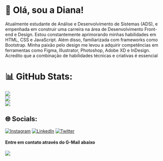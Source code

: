 # 💫 Olá, sou a Diana!
Atualmente estudante de Análise e Desenvolvimento de Sistemas (ADS), e empenhada em construir uma carreira na área de Desenvolvimento Front-end e Design. Estou constantemente aprimorando minhas habilidades em HTML, CSS e JavaScript. Além disso, familiarizada com frameworks como Bootstrap. Minha paixão pelo design me levou a adquirir competências em ferramentas como Figma, Illustrator, Photoshop, Adobe XD e InDesign. Acredito que a combinação de habilidades técnicas e criativas é essencial


# 📊 GitHub Stats:
![](https://github-readme-stats.vercel.app/api?username=DianaVitoria&theme=omni&hide_border=false&include_all_commits=true&count_private=false)<br/>
![](https://github-readme-streak-stats.herokuapp.com/?user=DianaVitoria&theme=omni&hide_border=false)<br/>
![](https://github-readme-stats.vercel.app/api/top-langs/?username=DianaVitoria&theme=omni&hide_border=false&include_all_commits=true&count_private=false&layout=compact)

## 🌐 Socials:
[![Instagram](https://img.shields.io/badge/Instagram-%23E4405F.svg?logo=Instagram&logoColor=white)](https://instagram.com/https://www.instagram.com/a.dvitoria/) [![LinkedIn](https://img.shields.io/badge/LinkedIn-%230077B5.svg?logo=linkedin&logoColor=white)](https://linkedin.com/in/https://www.linkedin.com/in/d-vitoria/) [![Twitter](https://img.shields.io/badge/Twitter-%231DA1F2.svg?logo=Twitter&logoColor=white)](https://twitter.com/https://twitter.com/a_dvitoria)

 #### Entre em contato através do G-Mail abaixo
 
<div> 
  <a href = "mailto:di.vitoria.98@gmail.com"><img src="https://img.shields.io/badge/-Gmail-%23333?style=for-the-badge&logo=gmail&logoColor=white" target="_blank"></a>
</div>
